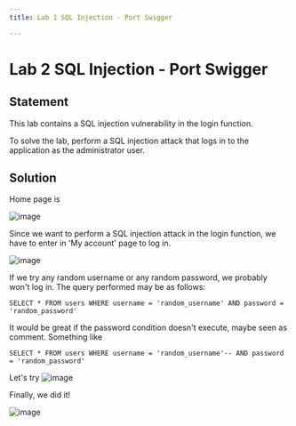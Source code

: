 ```yaml
---
title: Lab 1 SQL Injection - Port Swigger

---
```


# Lab 2 SQL Injection - Port Swigger

## Statement
 This lab contains a SQL injection vulnerability in the login function.

To solve the lab, perform a SQL injection attack that logs in to the application as the administrator user. 

## Solution

Home page is 

![image](https://hackmd.io/_uploads/HJGupRecC.png)


Since we want to perform a SQL injection attack in the login function, we have to enter in 'My account' page to log in.

![image](https://hackmd.io/_uploads/r1Y2T0g5R.png)

If we try any random username or any random password, we probably won't log in. The query performed may be as follows:

`SELECT * FROM users WHERE username = 'random_username' AND password = 'random_password'`

It would be great if the password condition doesn't execute, maybe seen as comment. Something like

`SELECT * FROM users WHERE username = 'random_username'-- AND password = 'random_password'`

Let's try ![image](https://hackmd.io/_uploads/BJO6kybq0.png)

Finally, we did it!

![image](https://hackmd.io/_uploads/S1zggyWq0.png)
